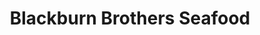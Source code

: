---
title: "Blackburn Brothers Seafood"
url: /rocky-point/blackburn-brothers-seafood/
shop: Fisch
---